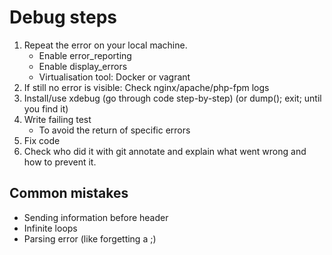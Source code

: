 # Debug steps
1. Repeat the error on your local machine.
    * Enable error_reporting
    * Enable display_errors
    * Virtualisation tool: Docker or vagrant
2. If still no error is visible: Check nginx/apache/php-fpm logs
3. Install/use xdebug (go through code step-by-step) (or dump(); exit; until you find it)
4. Write failing test
    * To avoid the return of specific errors
5. Fix code
6. Check who did it with git annotate and explain what went wrong and how to prevent it.

## Common mistakes
* Sending information before header
* Infinite loops
* Parsing error (like forgetting a ;)
